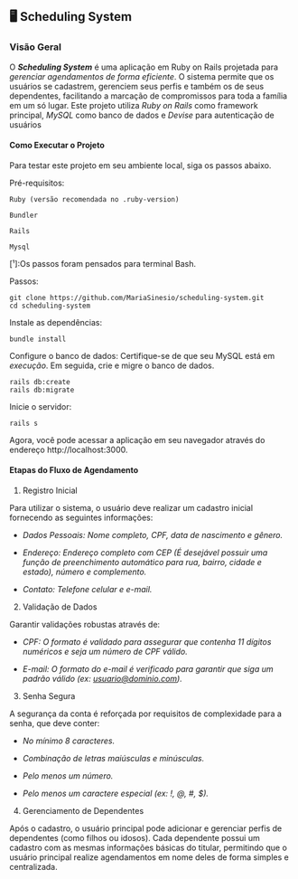 ## 🖥️ Scheduling System

### Visão Geral

O ***Scheduling System*** é uma aplicação em Ruby on Rails projetada para _gerenciar agendamentos de forma eficiente_. O sistema permite que os usuários se cadastrem, gerenciem seus perfis e também os de seus dependentes, facilitando a marcação de compromissos para toda a família em um só lugar. Este projeto utiliza _Ruby on Rails_ como framework principal, _MySQL_ como banco de dados e _Devise_ para autenticação de usuários

#### Como Executar o Projeto

Para testar este projeto em seu ambiente local, siga os passos abaixo.

Pré-requisitos:

    Ruby (versão recomendada no .ruby-version)

    Bundler

    Rails

    Mysql

[¹]:Os passos foram pensados para terminal Bash.

Passos: 

    
    git clone https://github.com/MariaSinesio/scheduling-system.git
    cd scheduling-system




Instale as dependências:

````
bundle install
````

Configure o banco de dados:
Certifique-se de que seu MySQL está em *execução*. Em seguida, crie e migre o banco de dados.

````
rails db:create
rails db:migrate
````

Inicie o servidor:

    rails s

Agora, você pode acessar a aplicação em seu navegador através do endereço http://localhost:3000.

#### Etapas do Fluxo de Agendamento

1. Registro Inicial

Para utilizar o sistema, o usuário deve realizar um cadastro inicial fornecendo as seguintes informações:


  - *Dados Pessoais: Nome completo, CPF, data de nascimento e gênero.*
    
  - *Endereço: Endereço completo com CEP (É desejável possuir uma função de preenchimento automático para rua, bairro, cidade e estado), número e complemento.*
    
  - *Contato: Telefone celular e e-mail.*

    
2. Validação de Dados

Garantir validações robustas através de:

  - *CPF: O formato é validado para assegurar que contenha 11 dígitos numéricos e seja um número de CPF válido.*

  - *E-mail: O formato do e-mail é verificado para garantir que siga um padrão válido (ex: usuario@dominio.com).* 

3. Senha Segura

A segurança da conta é reforçada por requisitos de complexidade para a senha, que deve conter:

  - *No mínimo 8 caracteres.*

  - *Combinação de letras maiúsculas e minúsculas.*

  - *Pelo menos um número.*

  - *Pelo menos um caractere especial (ex: !, @, #, $).*

4. Gerenciamento de Dependentes

Após o cadastro, o usuário principal pode adicionar e gerenciar perfis de dependentes (como filhos ou idosos). Cada dependente possui um cadastro com as mesmas informações básicas do titular, permitindo que o usuário principal realize agendamentos em nome deles de forma simples e centralizada.
